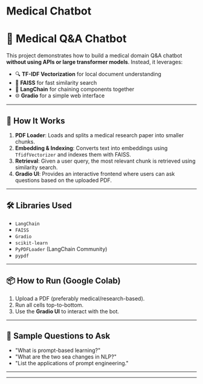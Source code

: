 # Medical Chatbot

# 🧠 Medical Q&A Chatbot 

This project demonstrates how to build a medical domain Q&A chatbot **without using APIs or large transformer models**. Instead, it leverages:

- 🔍 **TF-IDF Vectorization** for local document understanding
- 🧱 **FAISS** for fast similarity search
- 🔗 **LangChain** for chaining components together
- 🌐 **Gradio** for a simple web interface

---

## 🚀 How It Works

1. **PDF Loader**: Loads and splits a medical research paper into smaller chunks.
2. **Embedding & Indexing**: Converts text into embeddings using `TfidfVectorizer` and indexes them with FAISS.
3. **Retrieval**: Given a user query, the most relevant chunk is retrieved using similarity search.
4. **Gradio UI**: Provides an interactive frontend where users can ask questions based on the uploaded PDF.

---

## 🛠️ Libraries Used

- `LangChain`
- `FAISS`
- `Gradio`
- `scikit-learn`
- `PyPDFLoader` (LangChain Community)
- `pypdf`

---

## 📦 How to Run (Google Colab)

1. Upload a PDF (preferably medical/research-based).
2. Run all cells top-to-bottom.
3. Use the **Gradio UI** to interact with the bot.

---

## 📎 Sample Questions to Ask

- "What is prompt-based learning?"
- "What are the two sea changes in NLP?"
- "List the applications of prompt engineering."

---

---

